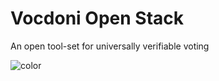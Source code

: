 # Vocdoni **Open Stack**

An open tool-set for universally verifiable voting

<!-- background image ![](_media/bg.png) -->

<!-- background color -->

![color](#F3F0ED)
